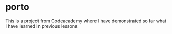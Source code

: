# porto
This is a project from Codeacademy where I have demonstrated so far what I have learned in previous lessons
